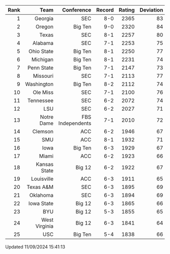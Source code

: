 | Rank  | Team                 | Conference           | Record   | Rating | Deviation |
| ---:  | ---:                 | ---:                 | ---:     | ---:   | ---:      |
| 1     | Georgia              | SEC                  | 8-0      | 2365   | 83        |
| 2     | Oregon               | Big Ten              | 9-0      | 2320   | 84        |
| 3     | Texas                | SEC                  | 8-1      | 2257   | 80        |
| 4     | Alabama              | SEC                  | 7-1      | 2253   | 75        |
| 5     | Ohio State           | Big Ten              | 8-1      | 2250   | 77        |
| 6     | Michigan             | Big Ten              | 8-1      | 2231   | 74        |
| 7     | Penn State           | Big Ten              | 7-1      | 2147   | 73        |
| 8     | Missouri             | SEC                  | 7-1      | 2113   | 77        |
| 9     | Washington           | Big Ten              | 8-2      | 2112   | 74        |
| 10    | Ole Miss             | SEC                  | 7-1      | 2100   | 76        |
| 11    | Tennessee            | SEC                  | 6-2      | 2072   | 74        |
| 12    | LSU                  | SEC                  | 6-2      | 2027   | 71        |
| 13    | Notre Dame           | FBS Independents     | 7-1      | 2010   | 72        |
| 14    | Clemson              | ACC                  | 6-2      | 1946   | 67        |
| 15    | SMU                  | ACC                  | 8-1      | 1932   | 71        |
| 16    | Iowa                 | Big Ten              | 6-3      | 1929   | 67        |
| 17    | Miami                | ACC                  | 6-2      | 1923   | 66        |
| 18    | Kansas State         | Big 12               | 6-2      | 1922   | 67        |
| 19    | Louisville           | ACC                  | 6-3      | 1911   | 65        |
| 20    | Texas A&M            | SEC                  | 6-3      | 1895   | 69        |
| 21    | Oklahoma             | SEC                  | 6-3      | 1894   | 69        |
| 22    | Iowa State           | Big 12               | 6-3      | 1865   | 66        |
| 23    | BYU                  | Big 12               | 5-3      | 1855   | 65        |
| 24    | West Virginia        | Big 12               | 6-3      | 1841   | 64        |
| 25    | USC                  | Big Ten              | 5-4      | 1838   | 66        |

Updated 11/09/2024 15:41:13
